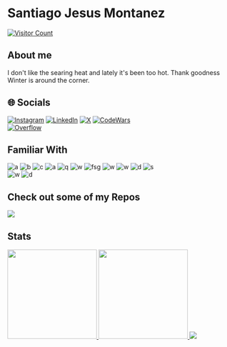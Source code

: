 # Santiago Jesus Montanez

[![Visitor Count](https://visitcount.itsvg.in/api?id=santimm44&icon=0&color=3)](https://visitcount.itsvg.in)

## About me

I don't like the searing heat and lately it's been too hot. Thank goodness Winter is around the corner.

## 🌐 Socials

[![Instagram](https://img.shields.io/badge/Instagram-%23E4405F.svg?logo=Instagram&logoColor=white)](https://instagram.com/santiagojesusmontanez)
[![LinkedIn](https://img.shields.io/badge/LinkedIn-%230077B5.svg?logo=linkedin&logoColor=white)](https://linkedin.com/in/santiago-jesus-montanez)
[![X](https://img.shields.io/badge/X-black.svg?logo=X&logoColor=white)](https://x.com/santiag30071613)
[![CodeWars](https://img.shields.io/badge/Codewars-B1361E?style=flat&logo=Codewars&logoColor=white)](https://www.codewars.com/users/santimm44) \
[![Overflow](https://img.shields.io/badge/stack%20overflow-FE7A16?logo=stack-overflow&logoColor=white&style=for-the-badge)](https://stackoverflow.com/users/13568309/santiagomm44)

<!--Viusal list of Tools I am familiar with -->
## Familiar With

![a](https://img.shields.io/badge/c%23-%23239120.svg?style=for-the-badge&logo=csharp&logoColor=white)
![b](https://img.shields.io/badge/javascript-%23323330.svg?style=for-the-badge&logo=javascript&logoColor=%23F7DF1E)
![c](https://img.shields.io/badge/python-3670A0?style=for-the-badge&logo=python&logoColor=ffdd54)
![a](https://img.shields.io/badge/java-%23ED8B00.svg?style=for-the-badge&logo=openjdk&logoColor=white)
![q](https://img.shields.io/badge/html5-%23E34F26.svg?style=for-the-badge&logo=html5&logoColor=white)
![w](https://img.shields.io/badge/css3-%231572B6.svg?style=for-the-badge&logo=css3&logoColor=white)
![fsg](https://img.shields.io/badge/.NET-5C2D91?style=for-the-badge&logo=.net&logoColor=white)
![w](https://img.shields.io/badge/blender-%23F5792A.svg?style=for-the-badge&logo=blender&ogoColor=white)
![w](https://img.shields.io/badge/Canva-%2300C4CC.svg?style=for-the-badge&logo=Canva&logoColor=white)
![d](https://img.shields.io/badge/adobe-%23FF0000.svg?style=for-the-badge&logo=adobe&logoColor=white)
![s](https://img.shields.io/badge/github%20pages-121013?style=for-the-badge&logo=github&logoColor=white) \
![w](https://img.shields.io/badge/Godot%20Engine-478CBF?logo=godotengine&logoColor=fff&style=flat)
![d](https://img.shields.io/badge/Visual%20Studio%20Code-007ACC?logo=visualstudiocode&logoColor=fff&style=plastic)

<!--Repositories I am promoting-->
## Check out some of my Repos

<a href="https://github.com/anuraghazra/github-readme-stats">
  <img src="https://github-readme-stats.vercel.app/api/pin/?username=santimm44&repo=MuscleForge&theme=material-palenight" />
</a>

<!--GitHub Cards: Stats-->
## Stats

<a href="https://github.com/anuraghazra/github-readme-stats">
  <img height=200 src="https://github-readme-stats.vercel.app/api?username=santimm44&theme=material-palenight" />
</a>
<a href="https://github.com/anuraghazra/convoychat">
  <img height=200 src="https://github-readme-stats.vercel.app/api/top-langs?username=santimm44&layout=compact&langs_count=8&theme=material-palenight" />
</a>

<!--CodeWars Card-->
<img src= "https://github.r2v.ch/codewars?user=santimm44&name=true&top_languages=true&stroke=%23b362ff&theme=gradient_purple_dark" />